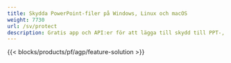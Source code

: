```yaml
---
title: Skydda PowerPoint-filer på Windows, Linux och macOS
weight: 7730
url: /sv/protect
description: Gratis app och API:er för att lägga till skydd till PPT-, PPTX- och ODP-presentationer
---
```


{{< blocks/products/pf/agp/feature-solution >}} 

